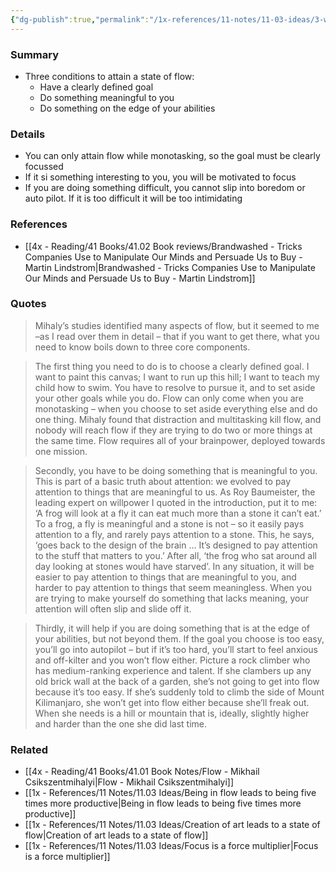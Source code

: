 ```yaml
---
{"dg-publish":true,"permalink":"/1x-references/11-notes/11-03-ideas/3-ways-to-gain-flow/","title":"3 ways to gain flow","created":"2025-01-23T17:12:08.968+03:00","updated":"2025-01-23T19:14:02.183+03:00"}
---
```



### Summary
- Three conditions to attain a state of flow:
	- Have a clearly defined goal
	- Do something meaningful to you
	- Do something on the edge of your abilities

### Details
- You can only attain flow while monotasking, so the goal must be clearly focussed
- If it si something interesting to you, you will be motivated to focus
- If you are doing something difficult, you cannot slip into boredom or auto pilot. If it is too difficult it will be too intimidating

### References
- [[4x - Reading/41 Books/41.02 Book reviews/Brandwashed - Tricks Companies Use to Manipulate Our Minds and Persuade Us to Buy - Martin Lindstrom\|Brandwashed - Tricks Companies Use to Manipulate Our Minds and Persuade Us to Buy - Martin Lindstrom]]

### Quotes
> Mihaly’s studies identified many aspects of flow, but it seemed to me –as I read over them in detail – that if you want to get there, what you need to know boils down to three core components. 

> The first thing you need to do is to choose a clearly defined goal. I want to paint this canvas; I want to run up this hill; I want to teach my child how to swim. You have to resolve to pursue it, and to set aside your other goals while you do. Flow can only come when you are monotasking – when you choose to set aside everything else and do one thing. Mihaly found that distraction and multitasking kill flow, and nobody will reach flow if they are trying to do two or more things at the same time. Flow requires all of your brainpower, deployed towards one mission. 

> Secondly, you have to be doing something that is meaningful to you. This is part of a basic truth about attention: we evolved to pay attention to things that are meaningful to us. As Roy Baumeister, the leading expert on willpower I quoted in the introduction, put it to me: ‘A frog will look at a fly it can eat much more than a stone it can’t eat.’ To a frog, a fly is meaningful and a stone is not – so it easily pays attention to a fly, and rarely pays attention to a stone. This, he says, ‘goes back to the design of the brain  … It’s designed to pay attention to the stuff that matters to you.’ After all, ‘the frog who sat around all day looking at stones would have starved’. In any situation, it will be easier to pay attention to things that are meaningful to you, and harder to pay attention to things that seem meaningless. When you are trying to make yourself do something that lacks meaning, your attention will often slip and slide off it. 

> Thirdly, it will help if you are doing something that is at the edge of your abilities, but not beyond them. If the goal you choose is too easy, you’ll go into autopilot – but if it’s too hard, you’ll start to feel anxious and off-kilter and you won’t flow either. Picture a rock climber who has medium-ranking experience and talent. If she clambers up any old brick wall at the back of a garden, she’s not going to get into flow because it’s too easy. If she’s suddenly told to climb the side of Mount Kilimanjaro, she won’t get into flow either because she’ll freak out. When she needs is a hill or mountain that is, ideally, slightly higher and harder than the one she did last time.

### Related
- [[4x - Reading/41 Books/41.01 Book Notes/Flow - Mikhail Csikszentmihalyi\|Flow - Mikhail Csikszentmihalyi]]
- [[1x - References/11 Notes/11.03 Ideas/Being in flow leads to being five times more productive\|Being in flow leads to being five times more productive]]
- [[1x - References/11 Notes/11.03 Ideas/Creation of art leads to a state of flow\|Creation of art leads to a state of flow]]
- [[1x - References/11 Notes/11.03 Ideas/Focus is a force multiplier\|Focus is a force multiplier]]